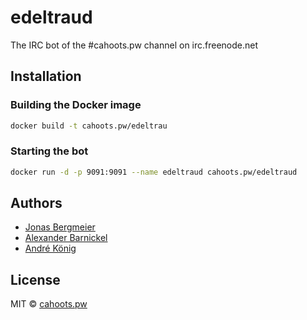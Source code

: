 # edeltraud

The IRC bot of the #cahoots.pw channel on irc.freenode.net

## Installation

### Building the Docker image

```sh
docker build -t cahoots.pw/edeltrau
```

### Starting the bot

```sh
docker run -d -p 9091:9091 --name edeltraud cahoots.pw/edeltraud
```

## Authors

  * [Jonas Bergmeier](mailto:jonas.bergmeier@gmail.com)
  * [Alexander Barnickel](mailto:alex@alba.io)
  * [André König](mailto:andre.koenig@posteo.de)

## License

MIT © [cahoots.pw](http://cahoots.pw)
